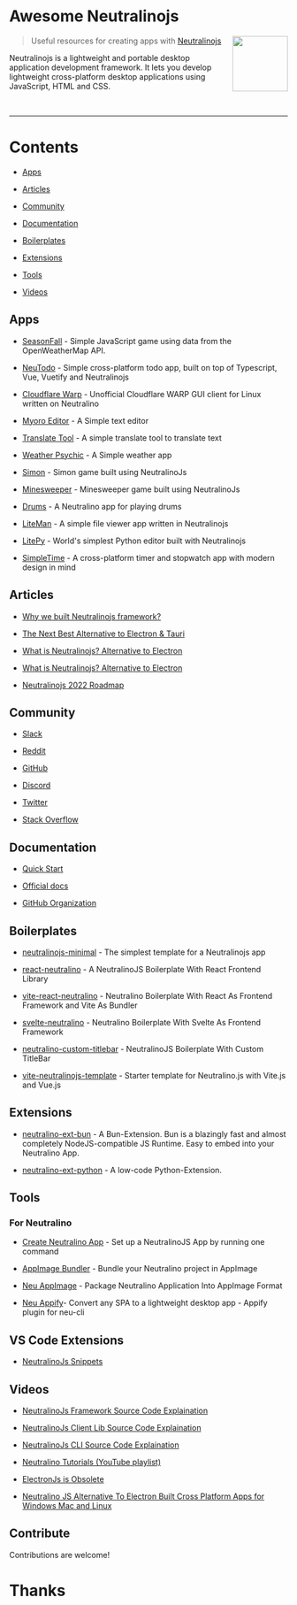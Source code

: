 # Awesome Neutralinojs

[<img src="media/neutralino-logo.png" align="right" width="100">](https://neutralino.js.org)

> Useful resources for creating apps with [Neutralinojs](https://neutralino.js.org)

Neutralinojs is a lightweight and portable desktop application development framework. It lets you develop lightweight cross-platform desktop applications using JavaScript, HTML and CSS.

<br>

---

# Contents

- [Apps](#apps)

- [Articles](#articles)

- [Community](#community)

- [Documentation](#documentation)

- [Boilerplates](#boilerplates)

- [Extensions](#extensions)

- [Tools](#tools)

- [Videos](#videos)

## Apps

- [SeasonFall](https://github.com/Starlight-Skull/Seasonfall) - Simple JavaScript game using data from the OpenWeatherMap API.

- [NeuTodo](https://github.com/ModuleArt/neu-todo) - Simple cross-platform todo app, built on top of Typescript, Vue, Vuetify and Neutralinojs 

- [Cloudflare Warp](https://github.com/krypt0nn/warp-gui) - Unofficial Cloudflare WARP GUI client for Linux written on Neutralino

- [Myoro Editor](https://github.com/antonkoetzler/MyoroEditor) - A Simple text editor

- [Translate Tool](https://github.com/Alger23/neutralinojs-translate-tool) - A simple translate tool to translate text

- [Weather Psychic](https://github.com/Kinyugo/weather-psychic) - A Simple weather app

- [Simon](https://github.com/m00ke5h/Simon) - Simon game built using NeutralinoJs

- [Minesweeper](https://github.com/ali-shahhoud/Minesweeper) - Minesweeper game built using NeutralinoJs

- [Drums](https://github.com/m00ke5h/Drums) - A Neutralino app for playing drums

- [LiteMan](https://github.com/codezri/liteman) - A simple file viewer app written in Neutralinojs

- [LitePy](https://github.com/codezri/litepy) - World's simplest Python editor built with Neutralinojs

- [SimpleTime](https://github.com/navidmafi/SimpleTime) - A cross-platform timer and stopwatch app with modern design in mind

## Articles

- [Why we built Neutralinojs framework?](https://medium.com/neutralinojs/why-we-built-neutralinojs-framework-part-i-1d6c667951d5)

- [The Next Best Alternative to Electron & Tauri](https://blog.notesnook.com/neutralinojs-next-best-alternative-to-electron-and-tauri/)

- [What is Neutralinojs? Alternative to Electron](https://dev.to/byteslash/what-is-neutralinojs-alternative-to-electron-5fjc)

- [What is Neutralinojs? Alternative to Electron](https://dev.to/byteslash/what-is-neutralinojs-alternative-to-electron-5fjc)

- [Neutralinojs 2022 Roadmap](https://codezri.org/blog/neutralinojs-2022-roadmap)

## Community

- [Slack](https://join.slack.com/t/neutralinojs/shared_invite/zt-b7mbivj5-pKpO6U5drmeT68vKD_pc6w)

- [Reddit](https://www.reddit.com/r/neutralinojs)

- [GitHub](https://github.com/neutralinojs-community)

- [Discord](https://discord.gg/cybpp4guTJ)

- [Twitter](https://twitter.com/neutralinojs)

- [Stack Overflow](https://stackoverflow.com/questions/tagged/neutralinojs)

## Documentation

- [Quick Start](https://neutralino.js.org/docs/getting-started/your-first-neutralinojs-app)

- [Official docs](https://neutralino.js.org/docs/)

- [GitHub Organization](https://github.com/neutralinojs)

## Boilerplates

- [neutralinojs-minimal](https://github.com/neutralinojs/neutralinojs-minimal) - The simplest template for a Neutralinojs app

- [react-neutralino](https://github.com/DEVLOPRR/react-neutralino) - A NeutralinoJS Boilerplate With React Frontend Library

- [vite-react-neutralino](https://github.com/DEVLOPRR/vite-react-neutralino) - Neutralino Boilerplate With React As Frontend Framework and Vite As Bundler

- [svelte-neutralino](https://github.com/DEVLOPRR/svelte-neutralino) - Neutralino Boilerplate With Svelte As Frontend Framework

- [neutralino-custom-titlebar](https://github.com/DEVLOPRR/NeutralinoJs-Custom-Titlebar) - NeutralinoJS Boilerplate With Custom TitleBar

- [vite-neutralinojs-template](https://github.com/yooneskh/vite-neutralinojs-template) - Starter template for Neutralino.js with Vite.js and Vue.js

## Extensions

- [neutralino-ext-bun](https://github.com/hschneider/neutralino-ext-bun) - A Bun-Extension. Bun is a blazingly fast and almost completely NodeJS-compatible JS Runtime. Easy to embed into your Neutralino App.

- [neutralino-ext-python](https://github.com/hschneider/neutralino-ext-python) - A low-code Python-Extension.

## Tools

### For Neutralino

- [Create Neutralino App](https://github.com/DEVLOPRR/Create-Neutralino-App) - Set up a NeutralinoJS App by running one command

- [AppImage Bundler](https://github.com/krypt0nn/neutralino-appimage-bundler) - Bundle your Neutralino project in AppImage

- [Neu AppImage](https://github.com/DEVLOPRR/Neu-AppImage) - Package Neutralino Application Into AppImage Format

- [Neu Appify](https://github.com/neutralinojs/neutralinojs-cli-appify)- Convert any SPA to a lightweight desktop app - Appify plugin for neu-cli

## VS Code Extensions

- [NeutralinoJs Snippets](https://marketplace.visualstudio.com/items?itemName=DEVLOPRR.neutralinojs-snippets)

## Videos

- [NeutralinoJs Framework Source Code Explaination](https://youtu.be/QGZywYDsSyg)

- [NeutralinoJs Client Lib Source Code Explaination](https://youtu.be/V-RD6ia5YjY)

- [NeutralinoJs CLI Source Code Explaination](https://youtu.be/XUj20aJDJiI)

- [Neutralino Tutorials (YouTube playlist)](https://www.youtube.com/playlist?list=PLvTbqpiPhQRb2xNQlwMs0uVV0IN8N-pKj)

- [ElectronJs is Obsolete](https://youtu.be/2ObrADI1eFk)

- [Neutralino JS Alternative To Electron Built Cross Platform Apps for Windows Mac and Linux](https://www.youtube.com/watch?v=afi-69QPi8M)

## Contribute

Contributions are welcome!

# Thanks
